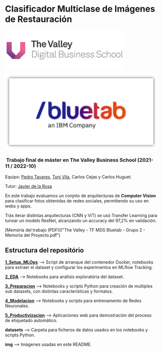 # Clasificador Multiclase de Imágenes de Restauración

![The Valley (logo](img/TheValley.png)

![Bluetab (logo](img/Bluetab.png)

###  Trabajo final de máster en The Valley Business School (2021-11 / 2022-10)

Equipo: [Pedro Tavares](https://github.com/ptavaressilva), [Toni Vila](https://github.com/tvila), Carlos Cejas y Carlos Huguet.

Tutor: [Javier de la Rosa](https://github.com/jdelarosa91)

En este trabajo evaluamos un conjnto de arquitecturas de **Computer Vision** para clasificar fotos obtenidas de redes sociales, permitiendo su uso en webs y apps.

Trás iterar distintas arquitecturas (CNN y ViT) se usó Transfer Learning para tunear un modelo ResNet, alcanzando un accuracy del 97,2% en validación.

[Memória del trabajo (PDF)]("The Valley - TF MDS Bluetab - Grupo 2 - Memoria del Proyecto.pdf")

## Estructura del repositório

**[1_Setup_MLOps](1_Setup_MLOps)** --> Script de arranque del contenedor Docker, notebooks para extraer el dataset y configurar los experimentos en MLflow Tracking.

**[2_EDA](2_EDA)** --> Notebooks para análisis exploratória del dataset.

**[3_Preparacion](3_Preparacion)** --> Notebooks y scripts Python para creación de multiples sub datasets, con distintas características y formatos.

**[4_Modelacion](4_Modelacion)** --> Notebooks y scripts para entrenamento de Redes Neuronales.

**[5_Productivizacion](5_Productivizacion)** --> Aplicaciones web para demostración del proceso de etiquetado automático.

**datasets** --> Carpeta para ficheros de datos usados en los notebooks y scripts Python.

**img** --> Imágenes usadas en este README.
